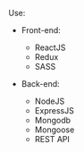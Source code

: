 Use:
  - Front-end:
    + ReactJS
    + Redux
    + SASS

  - Back-end:
    + NodeJS
    + ExpressJS
    + Mongodb
    + Mongoose
    + REST API